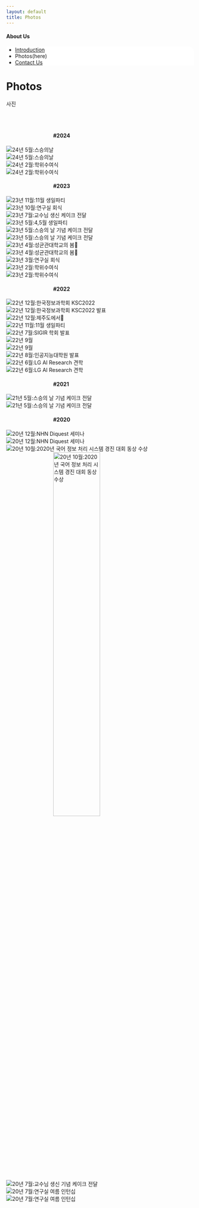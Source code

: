 ```yaml
---
layout: default
title: Photos
---
```

<style>
	.center{
	display: block;
	margin-left: auto;
	margin-right: auto;
	width: 50%;
	}
	.entirecenter{
	display: block;
	margin-left: auto;
	margin-right: auto;
	margin-top: auto;
	margin-bottom: auto;
	height: 50%;
	width: 50%;
	}
</style>

<h4>About Us</h4>
 <div class="linklink" style = "background-color:#ffffff;border-radius:0 15px">
          <ul class="posts-list">
            <li class="post-link">
                <a class="post-title" href="https://nlplab-skku.github.io/AboutUs/Introduction/">Introduction </a>
            </li>
            <li>Photos(here)
            </li>
            <li class="post-link">
                <a class="post-title" href="https://nlplab-skku.github.io/AboutUs/ContactUs/">Contact Us</a>
            </li>
          </ul>
  </div>


<div class="post">
  <h1 class="pageTitle">Photos</h1>	
  <p class="meta">사진</p>
  
  <br><br>
	
  <h4 class = "center">#2024</h4>
  <div class="slider">
  	<div><img src = "/assets/img/photos/0120.jpg" title = "24년 5월:스승의날"/></div>
	<div><img src = "/assets/img/photos/0119.jpg" title = "24년 5월:스승의날"/></div>
	<div><img src = "/assets/img/photos/0118.jpg" title = "24년 2월:학위수여식"/></div>
	<div><img src = "/assets/img/photos/0117.jpg" title = "24년 2월:학위수여식"/></div>
  </div>
	
  <h4 class = "center">#2023</h4>
  <div class="slider">
	<div><img src = "/assets/img/photos/0116.jpg" title = "23년 11월:11월 생일파티"/></div>
	<div><img src = "/assets/img/photos/0115.jpg" title = "23년 10월:연구실 회식"/></div>
	<div><img src = "/assets/img/photos/0114.jpg" title = "23년 7월:교수님 생신 케이크 전달"/></div>
	<div><img src = "/assets/img/photos/0113.jpg" title = "23년 5월:4,5월 생일파티"/></div>
	<div><img src = "/assets/img/photos/0112.jpg" title = "23년 5월:스승의 날 기념 케이크 전달"/></div>
	<div><img src = "/assets/img/photos/0111.jpg" title = "23년 5월:스승의 날 기념 케이크 전달"/></div>
	<div><img src = "/assets/img/photos/0110.jpg" title = "23년 4월:성균관대학교의 봄🌸"/></div>
	<div><img src = "/assets/img/photos/0109.jpg" title = "23년 4월:성균관대학교의 봄🌸"/></div>
	<div><img src = "/assets/img/photos/0108.jpg" title = "23년 3월:연구실 회식"/></div>
	<div><img src = "/assets/img/photos/0107.jpg" title = "23년 2월:학위수여식"/></div>
	<div><img src = "/assets/img/photos/0106.jpg" title = "23년 2월:학위수여식"/></div>
  </div>
	
  <h4 class = "center">#2022</h4>
  <div class="slider">
	<div><img src = "/assets/img/photos/0105.jpg" title = "22년 12월:한국정보과학회 KSC2022"/></div>
	<div><img src = "/assets/img/photos/0104.jpg" title = "22년 12월:한국정보과학회 KSC2022 발표"/></div>
	<div><img src = "/assets/img/photos/0103.jpg" title = "22년 12월:제주도에서🍊"/></div>
	<div><img src = "/assets/img/photos/0102-1.jpg" title = "22년 11월:11월 생일파티"/></div>
	<div><img src = "/assets/img/photos/0102.png" title = "22년 7월:SIGIR 학회 발표"/></div>
	<div><img src = "/assets/img/photos/0100.jpg" title = "22년 9월"/></div>
	<div><img src = "/assets/img/photos/0101.jpg" title = "22년 9월"/></div>
	<div><img src = "/assets/img/photos/0099.jpg" title = "22년 8월:인공지능대학원 발표"/></div>
	<div><img src = "/assets/img/photos/0098.jpg" title = "22년 6월:LG AI Research 견학"/></div>
	<div><img src = "/assets/img/photos/0097.jpg" title = "22년 6월:LG AI Research 견학"/></div>
  </div>
	
  <h4 class = "center">#2021</h4>
  <div class="slider">
	<div><img src = "/assets/img/photos/0096.jpg" title = "21년 5월:스승의 날 기념 케이크 전달"/></div>
	<div><img src = "/assets/img/photos/0095.jpg" title = "21년 5월:스승의 날 기념 케이크 전달"/></div>
  </div>
	
  <h4 class = "center">#2020</h4>
  <div class="slider">
	<div><img src = "/assets/img/photos/0094.jpg" title = "20년 12월:NHN Diquest 세미나"/></div>
	<div><img src = "/assets/img/photos/0093.jpg" title = "20년 12월:NHN Diquest 세미나"/></div>
	<div><img src = "/assets/img/photos/0092.jpg" title = "20년 10월:2020년 국어 정보 처리 시스템 경진 대회 동상 수상"/></div>
	<div><img class = "center" src = "/assets/img/photos/0091.jpg" title = "20년 10월:2020년 국어 정보 처리 시스템 경진 대회 동상 수상"/></div>
	<div><img src = "/assets/img/photos/0090.jpg" title = "20년 7월:교수님 생신 기념 케이크 전달"/></div>
	<div><img src = "/assets/img/photos/0089.jpg" title = "20년 7월:연구실 여름 인턴십"/></div>
	<div><img src = "/assets/img/photos/0088.jpg" title = "20년 7월:연구실 여름 인턴십"/></div>
  </div>
  
  <!-- <h4 class = "center">#2019</h4>
  <div class="slider">
	<div><img src = "/assets/img/photos/0086.jpg" title = "19년 5월:홈커밍데이"/></div>
	<div><img src = "/assets/img/photos/0087.jpg" title = "19년 5월:홈커밍데이"/></div>
	<div><img src = "/assets/img/photos/0080.jpg" title = "19년 5월:홈커밍데이"/></div>
	<div><img src = "/assets/img/photos/0081.jpg" title = "19년 5월:홈커밍데이"/></div>
	<div><img src = "/assets/img/photos/0082.jpg" title = "19년 5월:홈커밍데이"/></div>
	<div><img src = "/assets/img/photos/0083.jpg" title = "19년 5월:홈커밍데이"/></div>
	<div><img src = "/assets/img/photos/0084.jpg" title = "19년 5월:홈커밍데이"/></div>
	<div><img src = "/assets/img/photos/0085.jpg" title = "19년 5월:홈커밍데이"/></div>
  </div>
  
  <h4 class = "center">#2018</h4>
  <div class="slider">
	<div><img src = "/assets/img/photos/0079.jpg" title = "18년 11월:4차 산업혁명 디지털 포렌식 아이디어 공모전 우수상 수상"/></div>
	<div><img src = "/assets/img/photos/0078.jpg" title = "18년 5월:홈커밍데이"/></div>
	<div><img src = "/assets/img/photos/0077.jpg" title = "18년 5월:홈커밍데이"/></div>
  </div>
  
  
  <h4 class = "center">#2017</h4>
  <div class="slider">
	<div><img src = "/assets/img/photos/0076.jpg" title = "17년 6월:아트몰링 옥상에서..."/></div>
	<div><img src = "/assets/img/photos/0075.jpg" title = "17년 6월:영화관에서..."/></div>
	<div><img src = "/assets/img/photos/0074.jpg" title = "17년 5월:인지과학회-4차 산업혁명 시대 인간과 로봇의 공진화"/></div>
	<div><img src = "/assets/img/photos/0073.jpg" title = "17년 5월:인지과학회-4차 산업혁명 시대 인간과 로봇의 공진화"/></div>
	<div><img class = "center" src = "/assets/img/photos/0072.jpg" title = "17년 5월:덕수궁에서..."/></div>
	<div><img src = "/assets/img/photos/0071.jpg" title = "17년 5월:덕수궁에서..."/></div>
  </div>
  
  <h4 class = "center">#2016</h4>
  <div class="slider">
	<div><img src = "/assets/img/photos/0070.jpg" title = "16년 8월:제 1회 동아대-서강대 Deep Learning 기술 교류 워크샵"/></div>
	<div><img src = "/assets/img/photos/0069.jpg" title = "16년 8월:제 1회 동아대-서강대 Deep Learning 기술 교류 워크샵"/></div>
	<div><img src = "/assets/img/photos/0068.jpg" title = "16년 5월:홈커밍데이"/></div>
	<div><img src = "/assets/img/photos/0067.jpg" title = "16년 5월:홈커밍데이"/></div>
  </div>
  
  <h4 class = "center">#2015</h4>
  <div class="slider">
	<div><img class = "center" src = "/assets/img/photos/0065.jpg" title = "15년 10월:한국정보과학회 KKC2015 장려상 수상"/></div>
	<div><img src = "/assets/img/photos/0064.jpg" title = "15년 10월:한글 및 한국어 정보처리 학술대회"/></div>
	<div><img class = "center" src = "/assets/img/photos/0063.jpg" title = "15년 10월:한글 및 한국어 정보처리 학술대회"/></div>
	<div><img src = "/assets/img/photos/0062.jpg" title = "15년 6월:한국정보과학회 KKC2015 우수논문상 수상"/></div>
	<div><img src = "/assets/img/photos/0061.jpg" title = "15년 6월:한국정보과학회 KKC2015 공헌상 수상"/></div>
	<div><img src = "/assets/img/photos/0060.jpg" title = "15년 6월:한국정보과학회 KKC2015"/></div>
	<div><img src = "/assets/img/photos/0059.jpg" title = "15년 6월:한국정보과학회 KKC2015"/></div>
	<div><img src = "/assets/img/photos/0058.jpg" title = "15년 1월:한국정보과학회 튜토리얼 : Deep Learning for NLP"/></div>
	<div><img src = "/assets/img/photos/0057.jpg" title = "15년 1월:허디거디에서.."/></div>
  </div>
  
  <h4 style = "text-align:center;">#2014</h4>
  <div class="slider">
	<div><img class = "center" src = "/assets/img/photos/0056.jpg" title = "14년 10월:국어정보처리 시스템 경진 대회 입상"/></div>
	<div><img src = "/assets/img/photos/0055.jpg" title = "14년 10월:국어정보처리 시스템 경진 대회"/></div>
	<div><img src = "/assets/img/photos/0054.jpg" title = "14년 10월:한국어 정보처리 학술대회"/></div>
	<div><img class = "columnbottom" src = "/assets/img/photos/0053.jpg" title = "14년 10월:한국어 정보처리 학술대회"/></div>
	<div><img src = "/assets/img/photos/0052.jpg" title = "14년 10월:한국어 정보처리 학술대회"/></div>
	<div><img src = "/assets/img/photos/0051.jpg" title = "14년 10월:한국어 정보처리 학술대회"/></div>
	<div><img src = "/assets/img/photos/0050.jpg" title = "14년 5월:홈커밍데이"/></div>
	<div><img src = "/assets/img/photos/0049.jpg" title = "14년 2월:제주도 Qolt 워크샵"/></div>
	<div><img src = "/assets/img/photos/0048.jpg" title = "14년 2월:제주도 Qolt 워크샵"/></div>
  </div>
  
  <h4 style = "text-align:center;">#2013</h4>
  <div class="slider">
	<div><img src = "/assets/img/photos/0047.jpg" title = "13년 5월:홈커밍데이"/></div>
	<div><img class = "center" src = "/assets/img/photos/0046.jpg" title = "13년 2월:HCL 학회"/></div>
	<div><img src = "/assets/img/photos/0045.jpg" title = "13년 2월:HCL 학회"/></div>
  </div>
  
  <h4 style = "text-align:center;">#2012</h4>
  <div class="slider">
	<div><image class = "entirecenter" src = "/assets/img/photos/0044.jpg" title = "12년 12월:단체 회식"/></div>
	<div><image class = "entirecenter" src = "/assets/img/photos/0043.jpg" title = "12년 12월:단체 회식"/></div>
	<div><image class = "entirecenter" src = "/assets/img/photos/0042.jpg" title = "12년 12월:단체 회식"/></div>
	<div><image class = "entirecenter" src = "/assets/img/photos/0041.jpg" title = "12년 10월:한글 정보 처리 학회"/></div>
	<div><image class = "entirecenter" src = "/assets/img/photos/0040.jpg" title = "12년 10월:한글 정보 처리 학회"/></div>
	<div><image class = "entirecenter" src = "/assets/img/photos/0039.jpg" title = "12년 10월:한글 정보 처리 학회"/></div>
	<div><image class = "entirecenter" src = "/assets/img/photos/0038.jpg" title = "12년 8월:한국 컴퓨터 종합 학술대회"/></div>
	<div><image class = "entirecenter" src = "/assets/img/photos/0037.jpg" title = "12년 8월:한국 컴퓨터 종합 학술대회"/></div>
	<div><image class = "entirecenter" src = "/assets/img/photos/0036.jpg" title = "12년 7월:ACL"/></div>
	<div><image class = "entirecenter" src = "/assets/img/photos/0035.jpg" title = "12년 7월:ACL"/></div>
	<div><image class = "entirecenter" src = "/assets/img/photos/0034.jpg" title = "12년 7월:Douglas W. Oard 교수님 세미나"/></div>
  </div>
  
  <h4 style = "text-align:center;">#2011</h4>
  <div class="slider">
	<div><image class = "entirecenter" src = "/assets/img/photos/0033.jpg" title = "미국 ACL"/></div>
	<div><image class = "entirecenter" src = "/assets/img/photos/0032.jpg" title = "한국 컴퓨터 종합 학술대회"/></div>
	<div><image class = "entirecenter" src = "/assets/img/photos/0031.jpg" title = "한국 컴퓨터 종합 학술대회"/></div>
	<div><image class = "entirecenter" src = "/assets/img/photos/0030.jpg" title = "한국 컴퓨터 종합 학술대회"/></div>
	<div><image class = "entirecenter" src = "/assets/img/photos/0029.jpg" title = "2월..."/></div>
	<div><image class = "entirecenter" src = "/assets/img/photos/0028.jpg" title = "1월..."/></div>
  </div>
  
  <h4 style = "text-align:center;">#2010</h4>
  <div class="slider">
  	<div><image class = "entirecenter" src = "/assets/img/photos/0027.jpg" title = "한국 정보 과학회"/></div>
	<div><image class = "entirecenter" src = "/assets/img/photos/0026.jpg" title = "한국 정보 과학회"/></div>
	<div><image class = "entirecenter" src = "/assets/img/photos/0025.jpg" title = "한국어 정보처리 학술대회"/></div>
	<div><image class = "entirecenter" src = "/assets/img/photos/0024.jpg" title = "한국어 정보처리 학술대회"/></div>
	<div><image class = "entirecenter" src = "/assets/img/photos/0023.jpg" title = "한국어 정보처리 학술대회"/></div>
	<div><image class = "entirecenter" src = "/assets/img/photos/0022.jpg" title = "여름 어느날.."/></div>
	<div><image class = "entirecenter" src = "/assets/img/photos/0021.jpg" title = "여름 어느날.."/></div>
	<div><image class = "entirecenter" src = "/assets/img/photos/0020.jpg" title = "여름 어느날.."/></div>
	<div><image class = "entirecenter" src = "/assets/img/photos/0019.jpg" title = "여름 어느날.."/></div>
	<div><image class = "entirecenter" src = "/assets/img/photos/0018.jpg" title = "여름 어느날.."/></div>
  </div>
  
  <h4 style = "text-align:center;">#2009</h4>
  <div class="slider">
	<div><image class = "entirecenter" src = "/assets/img/photos/0017.jpg" title = "한국 컴퓨터 종합 학술대회"/></div>
	<div><image class = "entirecenter" src = "/assets/img/photos/0016.jpg" title = "한국 컴퓨터 종합 학술대회"/></div>
	<div><image class = "entirecenter" src = "/assets/img/photos/0015.jpg" title = "한국 컴퓨터 종합 학술대회"/></div>
	<div><image class = "entirecenter" src = "/assets/img/photos/0014.jpg" title = "한국 컴퓨터 종합 학술대회"/></div>
	<div><image class = "entirecenter" src = "/assets/img/photos/0013.jpg" title = "한국 컴퓨터 종합 학술대회"/></div>
	<div><image class = "entirecenter" src = "/assets/img/photos/0012.jpg" title = "한국 컴퓨터 종합 학술대회"/></div>
  </div>
  
  <h4 style = "text-align:center;">#2008</h4>
  <div class="slider">
	<div><image class = "entirecenter" src = "/assets/img/photos/0011.jpg" title = "8월 어느 날..."/></div>
	<div><image class = "entirecenter" src = "/assets/img/photos/0010.jpg" title = "8월 어느 날..."/></div>
	<div><image class = "entirecenter" src = "/assets/img/photos/0009.jpg" title = "8월 어느 날..."/></div>
  </div>
  
  <h4 style = "text-align:center;">#2007</h4>
  <div class="slider">
	<div><image class = "entirecenter" src = "/assets/img/photos/0008.jpg" title = "8월 어느 날..."/></div>
	<div><image class = "entirecenter" src = "/assets/img/photos/0007.jpg" title = "8월 어느 날..."/></div>
	<div><image class = "entirecenter" src = "/assets/img/photos/0006.jpg" title = "8월 어느 날..."/></div>
	<div><image class = "entirecenter" src = "/assets/img/photos/0005.jpg" title = ""/></div>
	<div><image class = "entirecenter" src = "/assets/img/photos/0004.jpg" title = ""/></div>
	<div><image class = "entirecenter" src = "/assets/img/photos/0003.jpg" title = ""/></div>
	<div><image class = "entirecenter" src = "/assets/img/photos/0002.jpg" title = ""/></div>
	<div><image class = "entirecenter" src = "/assets/img/photos/0001.jpg" title = ""/></div>
  </div> -->
